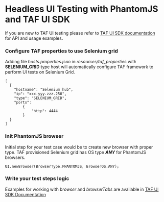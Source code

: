<head>
   <title>UI Testing Using TAF SDK</title>
</head>

# Headless UI Testing with PhantomJS and TAF UI SDK

If you are new to TAF UI testing please refer to
[TAF UI SDK documentation](https://taf.seli.wh.rnd.internal.ericsson.com/userdocs/Latest/index.html#_taf_ui_sdk)
for API and usage examples.

### Configure TAF properties to use Selenium grid

Adding file _hosts.properties.json_ in _resources/taf\_properties_ with **SELENIUM_GRID** type host will
automatically configure TAF framework to perform UI tests on Selenium Grid.

    [
      {
        "hostname": "Selenium hub",
        "ip": "xxx.yyy.zzz.250",
        "type": "SELENIUM_GRID",
        "ports":
            {
                "http": 4444
            }
      }
    ]

### Init PhantomJS browser

Initial step for your test case would be to create new browser with proper type.
TAF provisioned Selenium grid has OS type _**ANY**_ for PhantomJS browsers.

    UI.newBrowser(BrowserType.PHANTOMJS, BrowserOS.ANY);

### Write your test steps logic

Examples for working with _browser_ and _browserTabs_ are available in
[TAF UI SDK Documentation](https://taf.seli.wh.rnd.internal.ericsson.com/userdocs/Latest/index.html#_generic_view_model)


